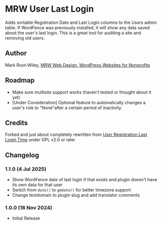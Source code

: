 # MRW User Last Login

Adds sortable Registration Date and Last Login columns to the Users admin table. If WordFence was previously installed, it will show any data saved about the user's last login. This is a great tool for auditing a site and removing old users.

## Author

Mark Root-Wiley, [MRW Web Design, WordPress Websites for Nonprofits](https://MRWweb.com)

## Roadmap

- Make sure multisite support works (haven't tested or thought about it yet)
- [Under Consideration] Optional feature to automatically changes a user's role to "None"after a certain period of inactivity.

## Credits

Forked and just about completely rewritten from [User Registration Last Login Time](https://wordpress.org/plugins/user-registration-last-login-time/) under GPL v2.0 or later

## Changelog

### 1.1.0 (4 Jul 2025)

- Show WordFence date of last login if that exists and plugin doesn't have its own data for that user
- Switch from `date()` to `gmdate()` for better timezone support
- Change textdomain to plugin slug and add translator comments

### 1.0.0 (18 Nov 2024)

- Initial Release
